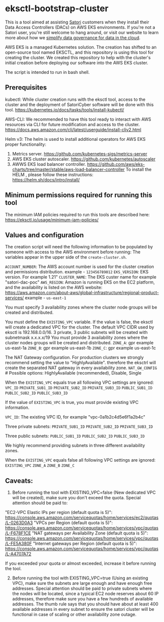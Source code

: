 # eksctl-bootstrap-cluster

This is a tool aimed at assisting [Satori](https://satoricyber.com) customers when they install their Data Access Controllers (DACs) on AWS EKS environments. If you're not a Satori user, you're still welcome to hang around, or visit our website to learn more about how we [simplify data governance for data in the cloud](https://satoricyber.com).

AWS EKS is a managed Kubernetes solution. The creation has shifted to an open-source tool named EKSCTL, and this repository is using this tool for creating the cluster. We created this repository to help with the cluster's initial creation before deploying our software into the AWS EKS cluster.

The script is intended to run in bash shell.
## Prerequisites
kubectl: While cluster creation runs with the eksctl tool, access to the cluster and the deployment of SatoriCyber software will be done with this tool.
https://kubernetes.io/docs/tasks/tools/install-kubectl/

AWS-CLI: We recommended to have this tool ready to interact with AWS resources via CLI for future modification and access to the cluster.
https://docs.aws.amazon.com/cli/latest/userguide/install-cliv2.html

Helm v3: The helm is used to install additional operators for AWS EKS proper functionality:
  1. Metrics server. https://github.com/kubernetes-sigs/metrics-server
  2. AWS EKS cluster autoscaler. https://github.com/kubernetes/autoscaler
  3. AWWS EKS load balancer controller.  https://github.com/aws/eks-charts/tree/master/stable/aws-load-balancer-controller
To install the HELM , please follow these instructions: https://helm.sh/docs/intro/install/

## Minimum permissions required for running this tool
   The minimum IAM policies required to run this tools are described here: https://eksctl.io/usage/minimum-iam-policies/

## Values and configuration

The creation script will need the following information to be populated by someone with access to the AWS environment before running:
The variables appear in the upper side of the `create-cluster.sh`.

`ACCOUNT_NUMBER`: The AWS account number is used for the cluster creation and permissions distribution.
example - `123456789012`
`EKS_VERSION`: EKS version. For example 1.21"
`CLUSTER_NAME`: The EKS custer name for example "satori-dac-poc"
`AWS_REGION`: Amazon is running EKS on the EC2 platform, and the availability is listed on the AWS website: https://aws.amazon.com/about-aws/global-infrastructure/regional-product-services/
example - `us-east-1`

You must specify 3 availability zones where the cluster node groups will be created and distributed.


You must define the `EXISTING_VPC` variable.
If the value is false, the eksctl will create a dedicated VPC for the cluster. The default VPC CIDR used by eksctl is 192.168.0.0/16. 3 private, 3 public subnets will be created with subnetmask x.x.x.x/19
You must provide 3 availability zones where the cluster nodes groups will be created and distributed.
`ZONE_A`: gpr example us-east-1a
`ZONE_B`: gpr example us-east-1b
`ZONE_C`: gpr example us-east-1c

The NAT Gateway configuration. For production clusters we strongly recommend setting the value to "HighlyAvailable". therefore the eksctrl will create the separated NAT gateway in every availability zone.
`NAT_GW_CONFIG` # Possible options: HighlyAvailable (recommended), Disable, Single 

When the `EXISTING_VPC` equals true all following VPC settings are ignored:
`VPC_ID`
`PRIVATE_SUB1_ID`
`PRIVATE_SUB2_ID`
`PRIVATE_SUB3_ID`
`PUBLIC_SUB1_ID`
`PUBLIC_SUB2_ID`
`PUBLIC_SUB3_ID`

If the value of `EXISTING_VPC` is true, you must provide existing VPC information.

`VPC_ID`: The existing VPC ID, for example "vpc-0a1b2c4d5e6f1a2b4c"

Three private subnets:
`PRIVATE_SUB1_ID`
`PRIVATE_SUB2_ID`
`PRIVATE_SUB3_ID`

Three public subnets:
`PUBLIC_SUB1_ID`
`PUBLIC_SUB2_ID`
`PUBLIC_SUB3_ID`

We highly recommend providing subnets in three different availability zones.


When the `EXISTING_VPC` equals false all following VPC settings are ignored:
`EXISTING_VPC`
`ZONE_A`
`ZONE_B`
`ZONE_C`


## Caveats:

1. Before running the tool with EXISTING_VPC=false (New dedicated VPC will be created), make sure you don't exceed the quota. Special attention should be paid to:

"EC2-VPC Elastic IPs per region (default quota is 5)": https://console.aws.amazon.com/servicequotas/home/services/ec2/quotas/L-0263D0A3
"VPCs per Region (default quota is 5)": https://console.aws.amazon.com/servicequotas/home/services/vpc/quotas/L-F678F1CE
"NAT gateways per Availability Zone (default quota is 5)": https://console.aws.amazon.com/servicequotas/home/services/vpc/quotas/L-FE5A380F
"Internet gateways per Region (default quota is 5)":  https://console.aws.amazon.com/servicequotas/home/services/vpc/quotas/L-A4707A72

If you exceeded your quota or almost exceeded, increase it before running the tool.



2. Before running the tool with EXISTING_VPC=true (Using an existing VPC), make sure the subnets are large enough and have enough free addresses. Special attention should be paid to private subnets where the nodes will be located, since a typical EC2 node reserves about 60 IP addresses, therefore make sure you have a few hundreds of available addresses.  The thumb rule says that you should have about at least 400 available addresses in every subnet to ensure the satori cluster will be functional in case of scaling or other availability zone outage.